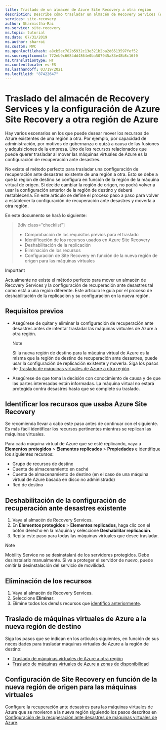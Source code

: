 ```yaml
---
title: Traslado de un almacén de Azure Site Recovery a otra región
description: Describe cómo trasladar un almacén de Recovery Services (Azure Site Recovery) a otra región de Azure
services: site-recovery
author: Sharmistha-Rai
ms.service: site-recovery
ms.topic: tutorial
ms.date: 07/31/2019
ms.author: sharrai
ms.custom: MVC
ms.openlocfilehash: a8cb5ec782b5932c13e321b2ba2d6513597fef52
ms.sourcegitcommit: 772eb9c6684dd4864e0ba507945a83e48b8c16f0
ms.translationtype: HT
ms.contentlocale: es-ES
ms.lasthandoff: 03/19/2021
ms.locfileid: "87422647"
---
```

# <a name="move-a-recovery-services-vault-and-azure-site-recovery-configuration-to-another-azure-region"></a>Traslado del almacén de Recovery Services y la configuración de Azure Site Recovery a otra región de Azure

Hay varios escenarios en los que puede desear mover los recursos de Azure existentes de una región a otra. Por ejemplo, por capacidad de administración, por motivos de gobernanza o quizá a causa de las fusiones y adquisiciones de la empresa. Uno de los recursos relacionados que puede querer trasladar al mover las máquinas virtuales de Azure es la configuración de recuperación ante desastres. 

No existe el método perfecto para trasladar una configuración de recuperación ante desastres existente de una región a otra. Esto se debe a que la región de destino se configura en función de la región de la máquina virtual de origen. Si decide cambiar la región de origen, no podrá volver a usar la configuración anterior de la región de destino y deberá restablecerla. En este artículo se define el proceso paso a paso para volver a establecer la configuración de recuperación ante desastres y moverla a otra región.

En este documento se hará lo siguiente:

> [!div class="checklist"]
> * Comprobación de los requisitos previos para el traslado
> * Identificación de los recursos usados en Azure Site Recovery
> * Deshabilitación de la replicación
> * Eliminación de los recursos
> * Configuración de Site Recovery en función de la nueva región de origen para las máquinas virtuales

> [!IMPORTANT]
> Actualmente no existe el método perfecto para mover un almacén de Recovery Services y la configuración de recuperación ante desastres tal como está a una región diferente. Este artículo le guía por el proceso de deshabilitación de la replicación y su configuración en la nueva región.

## <a name="prerequisites"></a>Requisitos previos

- Asegúrese de quitar y eliminar la configuración de recuperación ante desastres antes de intentar trasladar las máquinas virtuales de Azure a otra región. 

  > [!NOTE]
  > Si la nueva región de destino para la máquina virtual de Azure es la misma que la región de destino de recuperación ante desastres, puede usar la configuración de replicación existente y moverla. Siga los pasos de [Traslado de máquinas virtuales de Azure a otra región](azure-to-azure-tutorial-migrate.md).

- Asegúrese de que toma la decisión con conocimiento de causa y de que las partes interesadas están informadas. La máquina virtual no estará protegida contra desastres hasta que se complete su traslado.

## <a name="identify-the-resources-that-were-used-by-azure-site-recovery"></a>Identificar los recursos que usaba Azure Site Recovery
Se recomienda llevar a cabo este paso antes de continuar con el siguiente. Es más fácil identificar los recursos pertinentes mientras se replican las máquinas virtuales.

Para cada máquina virtual de Azure que se esté replicando, vaya a **Elementos protegidos** > **Elementos replicados** > **Propiedades** e identifique los siguientes recursos:

- Grupo de recursos de destino
- Cuenta de almacenamiento en caché
- Cuenta de almacenamiento de destino (en el caso de una máquina virtual de Azure basada en disco no administrado) 
- Red de destino


## <a name="disable-the-existing-disaster-recovery-configuration"></a>Deshabilitación de la configuración de recuperación ante desastres existente

1. Vaya al almacén de Recovery Services.
2. En **Elementos protegidos** > **Elementos replicados**, haga clic con el botón derecho en la máquina y seleccione **Deshabilitar replicación**.
3. Repita este paso para todas las máquinas virtuales que desee trasladar.

> [!NOTE]
> Mobility Service no se desinstalará de los servidores protegidos. Debe desinstalarlo manualmente. Si va a proteger el servidor de nuevo, puede omitir la desinstalación del servicio de movilidad.

## <a name="delete-the-resources"></a>Eliminación de los recursos

1. Vaya al almacén de Recovery Services.
2. Seleccione **Eliminar**.
3. Elimine todos los demás recursos que [identificó anteriormente](#identify-the-resources-that-were-used-by-azure-site-recovery).
 
## <a name="move-azure-vms-to-the-new-target-region"></a>Traslado de máquinas virtuales de Azure a la nueva región de destino

Siga los pasos que se indican en los artículos siguientes, en función de sus necesidades para trasladar máquinas virtuales de Azure a la región de destino:

- [Traslado de máquinas virtuales de Azure a otra región](azure-to-azure-tutorial-migrate.md)
- [Traslado de máquinas virtuales de Azure a zonas de disponibilidad](move-azure-VMs-AVset-Azone.md)

## <a name="set-up-site-recovery-based-on-the-new-source-region-for-the-vms"></a>Configuración de Site Recovery en función de la nueva región de origen para las máquinas virtuales

Configure la recuperación ante desastres para las máquinas virtuales de Azure que se movieron a la nueva región siguiendo los pasos descritos en [Configuración de la recuperación ante desastres de máquinas virtuales de Azure](azure-to-azure-tutorial-enable-replication.md).
